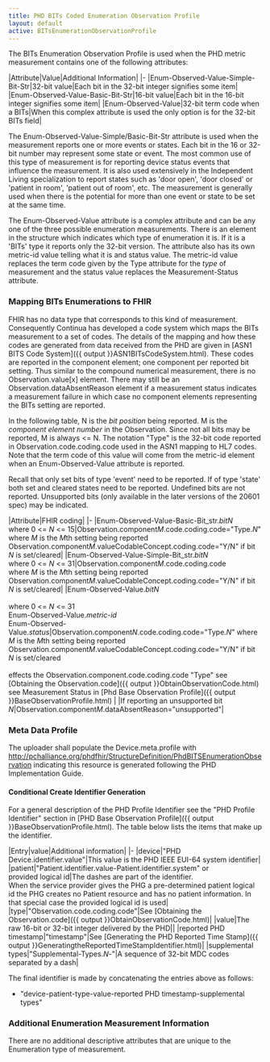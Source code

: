 ```yaml
---
title: PHD BITs Coded Enumeration Observation Profile
layout: default
active: BITsEnumerationObservationProfile
---
```


The BITs Enumeration Observation Profile is used when the PHD metric measurement contains one of the following attributes:

|Attribute|Value|Additional Information|
|-
|Enum-Observed-Value-Simple-Bit-Str|32-bit value|Each bit in the 32-bit integer signifies some item|
|Enum-Observed-Value-Basic-Bit-Str|16-bit value|Each bit in the 16-bit integer signifies some item|
|Enum-Observed-Value|32-bit term code when a BITs|When this complex attribute is used the only option is for the 32-bit BITs field|

The Enum-Observed-Value-Simple/Basic-Bit-Str attribute is used when the measurement reports one or more events or states. Each bit in the 16 or 32-bit number may represent some state or event. The most common use of this type of measurement is for reporting device status events that influence the measurement. It is also used extensively in the Independent Living specialization to report states such as 'door open', 'door closed' or 'patient in room', 'patient out of room', etc. The measurement is generally used when there is the potential for more than one event or state to be set at the same time.

The Enum-Observed-Value attribute is a complex attribute and can be any one of the three possible enumeration measurements. There is an element in the structure which indicates which type of enumeration it is. If it is a 'BITs' type it reports only the 32-bit version. The attribute also has its own metric-id value telling what it is and status value. The metric-id value replaces the term code given by the Type attribute for the *type* of measurement and the status value replaces the Measurement-Status attribute.

### Mapping BITs Enumerations to FHIR
FHIR has no data type that corresponds to this kind of measurement. Consequently Continua has developed a code system which maps the BITs measurement to a set of codes. The details of the mapping and how these codes are generated from data received from the PHD are given in [ASN1 BITS Code System]({{ output }}ASN1BITsCodeSystem.html). These codes are reported in the component element; one component per reported bit setting. Thus similar to the compound numerical measurement, there is no Observation.value[x] element. There may still be an Observation.dataAbsentReason element if a measurement status indicates a measurement failure in which case no component elements representing the BITs setting are reported.

In the following table, N is the *bit position* being reported. M is the *component element number* in the Observation. Since not all bits may be reported, M is always <= N. The notation "Type" is the 32-bit code reported in Observation.code.coding.code used in the ASN1 mapping to HL7 codes. Note that the term code of this value will come from the metric-id element when an Enum-Observed-Value attribute is reported.

Recall that only set bits of type 'event' need to be reported. If of type 'state' both set and cleared states need to be reported. Undefined bits are not reported. Unsupported bits (only available in the later versions of the 20601 spec) may be indicated.

|Attribute|FHIR coding|
|-
|Enum-Observed-Value-Basic-Bit_str.*bitN* <br/> where 0 <= *N* <= 15|Observation.component*M*.code.coding.code="Type.*N*"<br/> where *M* is the *M*th setting being reported<br/>Observation.component*M*.valueCodableConcept.coding.code="Y/N" if bit *N* is set/cleared|
|Enum-Observed-Value-Simple-Bit_str.*bitN* <br/> where 0 <= *N* <= 31|Observation.component*M*.code.coding.code<br/> where *M* is the *M*th setting being reported<br/>Observation.component*M*.valueCodableConcept.coding.code="Y/N" if bit *N* is set/cleared|
|Enum-Observed-Value.*bitN*<br/><br/> where 0 <= *N* <= 31<br/>Enum-Observed-Value.*metric-id*<br/>Enum-Observed-Value.*status*|Observation.component*N*.code.coding.code="Type.*N*" where *M* is the *M*th setting being reported<br/>Observation.component*M*.valueCodableConcept.coding.code="Y/N" if bit *N* is set/cleared<br/><br/>effects the Observation.component.code.coding.code "Type" see [Obtaining the Observation.code]({{ output }}ObtainObservationCode.html) <br/>see Measurement Status in [Phd Base Observation Profile]({{ output }}BaseObservationProfile.html) |
|If reporting an unsupported bit *N*|Observation.component*M*.dataAbsentReason="unsupported"|

### Meta Data Profile
The uploader shall populate the Device.meta.profile with http://pchalliance.org/phdfhir/StructureDefinition/PhdBITSEnumerationObservation indicating this resource is generated following the PHD Implementation Guide.

#### Conditional Create Identifier Generation
For a general description of the PHD Profile Identifier see the "PHD Profile Identifier" section in [PHD Base Observation Profile]({{ output }}BaseObservationProfile.html). The table below lists the items that make up the identifier.

|Entry|value|Additional information|
|-
|device|"PHD Device.identifier.value"|This value is the PHD IEEE EUI-64 system identifier|
|patient|"Patient.identifier.value-Patient.identifier.system" or<br/>provided logical id|The dashes are part of the identifier. <br/>When the service provider gives the PHG a pre-determined patient logical id the PHG creates no Patient resource and has no patient information. In that special case the provided logical id is used|
|type|"Observation.code.coding.code"|See [Obtaining the Observation.code]({{ output }}ObtainObservationCode.html)|
|value|The raw 16-bit or 32-bit integer delivered by the PHD||
|reported PHD timestamp|"timestamp"|See [Generating the PHD Reported Time Stamp]({{ output }}GeneratingtheReportedTimeStampIdentifier.html)|
|supplemental types|"Supplemental-Types.*N*-"|A sequence of 32-bit MDC codes separated by a dash|

The final identifier is made by concatenating the entries above as follows:
 - "device-patient-type-value-reported PHD timestamp-supplemental types"

### Additional Enumeration Measurement Information
There are no additional descriptive attributes that are unique to the Enumeration type of measurement.

